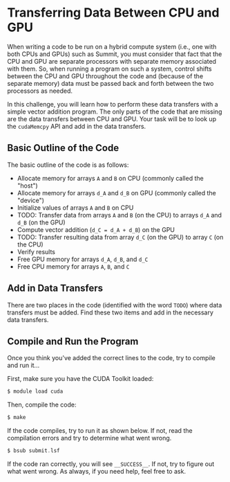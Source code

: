 # Transferring Data Between CPU and GPU

When writing a code to be run on a hybrid compute system (i.e., one with both CPUs and GPUs) such as Summit, you must consider that fact that the CPU and GPU are separate processors with separate memory associated with them. So, when running a program on such a system, control shifts between the CPU and GPU throughout the code and (because of the separate memory) data must be passed back and forth between the two processors as needed.

In this challenge, you will learn how to perform these data transfers with a simple vector addition program. The only parts of the code that are missing are the data transfers between CPU and GPU. Your task will be to look up the `cudaMemcpy` API and add in the data transfers.

## Basic Outline of the Code

The basic outline of the code is as follows:

* Allocate memory for arrays `A` and `B` on CPU (commonly called the "host")
* Allocate memory for arrays `d_A` and `d_B` on GPU (commonly called the "device")
* Initialize values of arrays `A` and `B` on CPU
* TODO: Transfer data from arrays `A` and `B` (on the CPU) to arrays `d_A` and `d_B` (on the GPU)
* Compute vector addition (`d_C = d_A + d_B`) on the GPU
* TODO: Transfer resulting data from array `d_C` (on the GPU) to array `C` (on the CPU)
* Verify results
* Free GPU memory for arrays `d_A`, `d_B`, and `d_C`
* Free CPU memory for arrays `A`, `B`, and `C`

## Add in Data Transfers

There are two places in the code (identified with the word `TODO`) where data transfers must be added. Find these two items and add in the necessary data transfers.

## Compile and Run the Program

Once you think you've added the correct lines to the code, try to compile and run it...

First, make sure you have the CUDA Toolkit loaded:

```c
$ module load cuda
``` 

Then, compile the code:

```c
$ make
```

If the code compiles, try to run it as shown below. If not, read the compilation errors and try to determine what went wrong.

```c
$ bsub submit.lsf
```

If the code ran correctly, you will see `__SUCCESS__`. If not, try to figure out what went wrong. As always, if you need help, feel free to ask.
